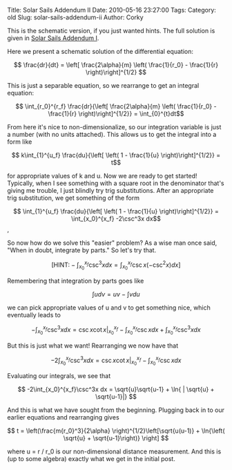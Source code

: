 Title: Solar Sails Addendum II
Date: 2010-05-16 23:27:00
Tags: 
Category: old
Slug: solar-sails-addendum-ii
Author: Corky

This is the schematic version, if you just wanted hints.  The full solution is given in <a href="http://thevirtuosi.blogspot.com/2010/05/solar-sails-addendum-i.html">Solar Sails Addendum I</a>.

<a name='more'></a>Here we present a schematic solution of the differential equation:

$$ \frac{dr}{dt} = \left[ \frac{2\alpha}{m} \left( \frac{1}{r_0} - \frac{1}{r} \right)\right]^{1/2} $$

This is just a separable equation, so we rearrange to get an integral equation:

$$ \int_{r_0}^{r_f} \frac{dr}{\left[ \frac{2\alpha}{m} \left( \frac{1}{r_0} - \frac{1}{r} \right)\right]^{1/2}} = \int_{0}^{t}dt$$

From here it's nice to non-dimensionalize, so our integration variable is just a number (with no units attached).  This allows us to get the integral into a form like

$$ k\int_{1}^{u_f} \frac{du}{\left[ \left( 1 - \frac{1}{u} \right)\right]^{1/2}} = t$$

for appropriate values of k and u. Now we are ready to get started!  Typically, when I see something with a square root in the denominator that's giving me trouble, I just blindly try trig substitutions.  After an appropriate trig substitution, we get something of the form

$$ \int_{1}^{u_f} \frac{du}{\left[ \left( 1 - \frac{1}{u} \right)\right]^{1/2}} = \int_{x_0}^{x_f} -2\csc^3x dx$$,

So now how do we solve this "easier" problem?  As a wise man once said, "When in doubt, integrate by parts."  So let's try that.

$$ \left[ \mbox{HINT:} -\int_{x_0}^{x_f} \csc^3x dx = \int_{x_0}^{x_f}\csc x \left(-\csc^2x \right)dx \right]$$

Remembering that integration by parts goes like

$$ \int u dv = uv - \int v du $$

we can pick appropriate values of u and v to get something nice, which eventually leads to

$$ -\int_{x_0}^{x_f}\csc^3x dx = \csc x \cot x \Big |_{x_0}^{x_f} - \int_{x_0}^{x_f} \csc x dx + \int_{x_0}^{x_f} \csc^3 x dx$$

But this is just what we want!  Rearranging we now have that

$$ -2\int_{x_0}^{x_f}\csc^3x dx = \csc x \cot x \Big |_{x_0}^{x_f} - \int_{x_0}^{x_f} \csc x dx$$

Evaluating our integrals, we see that

$$ -2\int_{x_0}^{x_f}\csc^3x dx = \sqrt{u}\sqrt{u-1} + \ln{ | \sqrt{u} + \sqrt{u-1}|} $$

And this is what we have sought from the beginning.  Plugging back in to our earlier equations and rearranging gives


$$ t = \left(\frac{m{r_0}^3}{2\alpha} \right)^{1/2}\left[\sqrt{u(u-1)} + \ln{\left( \sqrt{u} + \sqrt{u-1}\right)} \right] $$

where u = r / r_0 is our non-dimensional distance measurement.  And this is (up to some algebra) exactly what we get in the initial post. 

<div>
</div>
